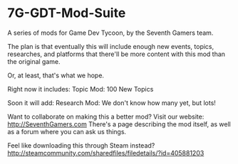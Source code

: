 # 7G-GDT-Mod-Suite
A series of mods for Game Dev Tycoon, by the Seventh Gamers team.

The plan is that eventually this will include enough new events, topics, researches, and platforms that there'll be more content with this mod than the original game.

Or, at least, that's what we hope.

Right now it includes:
  Topic Mod: 100 New Topics
  
Soon it will add:
  Research Mod: We don't know how many yet, but lots!

Want to collaborate on making this a better mod? Visit our website: http://SeventhGamers.com
There's a page describing the mod itself, as well as a forum where you can ask us things.

Feel like downloading this through Steam instead? http://steamcommunity.com/sharedfiles/filedetails/?id=405881203
